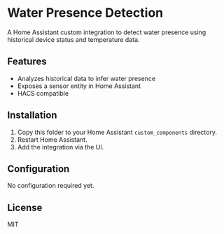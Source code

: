 # Water Presence Detection

A Home Assistant custom integration to detect water presence using historical device status and temperature data.

## Features
- Analyzes historical data to infer water presence
- Exposes a sensor entity in Home Assistant
- HACS compatible

## Installation
1. Copy this folder to your Home Assistant `custom_components` directory.
2. Restart Home Assistant.
3. Add the integration via the UI.

## Configuration
No configuration required yet.

## License
MIT
